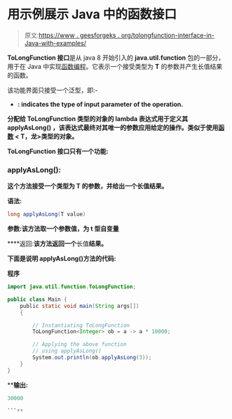 # 用示例展示 Java 中的函数接口

> 原文:[https://www . geesforgeks . org/tolongfunction-interface-in-Java-with-examples/](https://www.geeksforgeeks.org/tolongfunction-interface-in-java-with-examples/)

**ToLongFunction 接口**是从 java 8 开始引入的 **java.util.function** 包的一部分，用于在 Java 中实现[函数编程](https://www.geeksforgeeks.org/functional-programming-paradigm/)。它表示一个接受类型为 **T** 的参数并产生长值结果的函数。

该功能界面只接受一个泛型，即:-

*   **: indicates the type of input parameter of the operation.**

**分配给 ToLongFunction 类型的对象的 lambda 表达式用于定义其 **applyAsLong()** ，该表达式最终对其唯一的参数应用给定的操作。类似于使用[函数](https://www.geeksforgeeks.org/function-interface-in-java-with-examples/) < T，龙>类型的对象。**

**ToLongFunction 接口只有一个功能:**

### **applyAsLong():**

**这个方法接受一个类型为 T 的参数，并给出一个长值结果。**

****语法:****

```java
long applyAsLong(T value)
```

****参数:**该方法取一个参数**值**，为 t 型自变量**

****返回:**该方法返回一个**长值**结果。**

**下面是说明 applyAsLong()方法的代码:**

****程序****

```java
import java.util.function.ToLongFunction;

public class Main {
    public static void main(String args[])
    {

        // Instantiating ToLongFunction
        ToLongFunction<Integer> ob = a -> a * 10000;

        // Applying the above function
        // using applyAsLong()
        System.out.println(ob.applyAsLong(3));
    }
}
```

****输出:**

```java
30000

```**